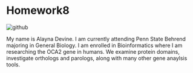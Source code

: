 # Homework8
![github](https://user-images.githubusercontent.com/81631117/114452796-dc6dec80-9ba6-11eb-9f73-edafac812a27.jpeg)

My name is Alayna Devine. I am currently attending Penn State Behrend majoring in General Biology. I am enrolled in Bioinformatics where I am researching the OCA2 gene in humans. We examine protein domains, investigate orthologs and parologs, along with many other gene anaylsis tools. 

